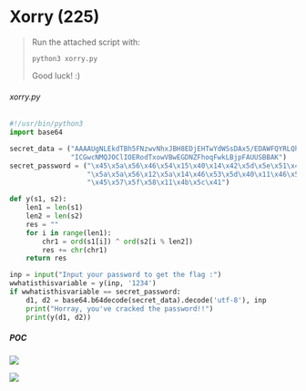# Xorry \(225\)

> Run the attached script with:
>
> ```
> python3 xorry.py
> ```
>
>
>
> Good luck! :\)



###### xorry.py

```py
#!/usr/bin/python3
import base64

secret_data = ("AAAAUgNLEkdTBh5FNzwvNhxJBH8EDjEHTwYdWSsDAx5/EDAWFQYRLQhGGEUsDj"
               "ICGwcNMQJOClIOERodTxowVBwEGDNZFhoqFwkLBjpFAUUSBBAK")
secret_password = ("\x45\x5a\x56\x46\x54\x15\x40\x14\x42\x5d\x5e\x51\x45\x5a"
                   "\x5a\x5a\x56\x12\x5a\x14\x46\x53\x5d\x40\x11\x46\x5c\x14"
                   "\x45\x57\x5f\x58\x11\x4b\x5c\x41")

def y(s1, s2):
    len1 = len(s1)
    len2 = len(s2)
    res = ""
    for i in range(len1):
        chr1 = ord(s1[i]) ^ ord(s2[i % len2])
        res += chr(chr1)
    return res

inp = input("Input your password to get the flag :")
wwhatisthisvariable = y(inp, '1234')
if wwhatisthisvariable == secret_password:
    d1, d2 = base64.b64decode(secret_data).decode('utf-8'), inp
    print("Horray, you've cracked the password!!")
    print(y(d1, d2))
```

##### POC

![](https://user-images.githubusercontent.com/13828056/42499969-50cbc640-845a-11e8-8fc5-6cde94b6e00f.png)

![](https://user-images.githubusercontent.com/13828056/42500072-85146b96-845a-11e8-8697-ca5b3017d22f.png)




